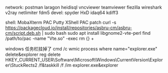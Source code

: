 network:
    postman laragon heidisql
    vncviewer teamviewer fiezilla
    wireshark
    v2ray
    netlimiter fdm5
devel:
    spyder
    HxD
    idaq64
    kdiff3

shell: 
    MobaXterm PAC Putty XShell
PAC patch
curl -s https://packagecloud.io/install/repositories/asbru-cm/asbru-cm/script.deb.sh | sudo bash
sudo apt install libgnome2-vte-perl
find /path/to/pac -name "Vte.so" -exec rm {} +

windows 任务栏挂掉了
cmd /c wmic process where name="explorer.exe" delete&explorer reg delete HKEY_CURRENT_USER\Software\Microsoft\Windows\CurrentVersion\Explorer\StuckRects2 /f&taskkill /f /im explorer.exe&explorer